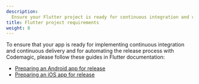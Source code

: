 ```yaml
---
description:
  Ensure your Flutter project is ready for continuous integration and continuous delivery
title: Flutter project requirements
weight: 8
---
```


To ensure that your app is ready for implementing continuous integration and continuous delivery and for automating the release process with Codemagic, please follow these guides in Flutter documentation:

- [Preparing an Android app for release](https://flutter.dev/docs/deployment/android)
- [Preparing an iOS app for release](https://flutter.dev/docs/deployment/ios)
